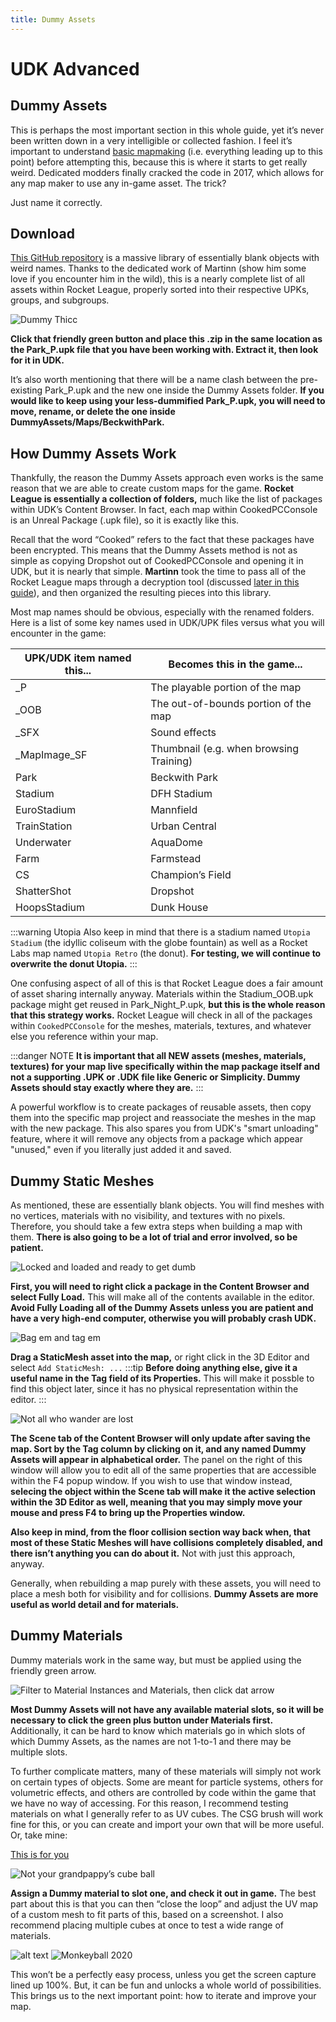 ```yaml
---
title: Dummy Assets
---
```

# UDK Advanced 

## Dummy Assets

This is perhaps the most important section in this whole guide, yet it’s never been written down in a very intelligible or collected fashion. I feel it’s important to understand [basic mapmaking](../../essential/01_flowchart) (i.e. everything leading up to this point) before attempting this, because this is where it starts to get really weird. Dedicated modders finally cracked the code in 2017, which allows for any map maker to use any in-game asset. The trick?

Just name it correctly.

## Download

[This GitHub repository](https://github.com/Martinii89/RL_DummyAssets) is a massive library of essentially blank objects with weird names. Thanks to the dedicated work of Martinn (show him some love if you encounter him in the wild), this is a nearly complete list of all assets within Rocket League, properly sorted into their respective UPKs, groups, and subgroups.

<img src='../../.vuepress/public/images/image91.png' title="Dummy Thicc"></img>

**Click that friendly green button and place this .zip in the same location as the Park_P.upk file that you have been working with. Extract it, then look for it in UDK.**

It’s also worth mentioning that there will be a name clash between the pre-existing Park_P.upk and the new one inside the Dummy Assets folder. **If you would like to keep using your less-dummified Park_P.upk, you will need to move, rename, or delete the one inside DummyAssets/Maps/BeckwithPark.** 

## How Dummy Assets Work

Thankfully, the reason the Dummy Assets approach even works is the same reason that we are able to create custom maps for the game. **Rocket League is essentially a collection of folders,** much like the list of packages within UDK’s Content Browser. In fact, each map within CookedPCConsole is an Unreal Package (.upk file), so it is exactly like this.

Recall that the word “Cooked” refers to the fact that these packages have been encrypted. This means that the Dummy Assets method is not as simple as copying Dropshot out of CookedPCConsole and opening it in UDK, but it is nearly that simple. **Martinn** took the time to pass all of the Rocket League maps through a decryption tool (discussed [later in this guide](../decryption/01_decryption)), and then organized the resulting pieces into this library.

Most map names should be obvious, especially with the renamed folders. Here is a list of some key names used in UDK/UPK files versus what you will encounter in the game:

|UPK/UDK item named this...|Becomes this in the game...|
|------|------|
|_P|The playable portion of the map|
|_OOB|The out-of-bounds portion of the map|
|_SFX|Sound effects|
|_MapImage_SF|Thumbnail (e.g. when browsing Training)|
|Park|Beckwith Park|
|Stadium|DFH Stadium|
|EuroStadium|Mannfield|
|TrainStation|Urban Central|
|Underwater|AquaDome|
|Farm|Farmstead|
|CS|Champion’s Field|
|ShatterShot|Dropshot|
|HoopsStadium|Dunk House|

:::warning Utopia
Also keep in mind that there is a stadium named `Utopia Stadium` (the idyllic coliseum with the globe fountain) as well as a Rocket Labs map named `Utopia Retro` (the donut). **For testing, we will continue to overwrite the donut Utopia.**
:::

One confusing aspect of all of this is that Rocket League does a fair amount of asset sharing internally anyway. Materials within the Stadium_OOB.upk package might get reused in Park_Night_P.upk, **but this is the whole reason that this strategy works.** Rocket League will check in all of the packages within `CookedPCConsole` for the meshes, materials, textures, and whatever else you reference within your map. 

:::danger NOTE
**It is important that all NEW assets (meshes, materials, textures) for your map live specifically within the map package itself and not a supporting .UPK or .UDK file like Generic or Simplicity. Dummy Assets should stay exactly where they are.**
:::

A powerful workflow is to create packages of reusable assets, then copy them into the specific map project and reassociate the meshes in the map with the new package. This also spares you from UDK's "smart unloading" feature, where it will remove any objects from a package which appear "unused," even if you literally just added it and saved.

## Dummy Static Meshes
As mentioned, these are essentially blank objects. You will find meshes with no vertices, materials with no visibility, and textures with no pixels. Therefore, you should take a few extra steps when building a map with them. **There is also going to be a lot of trial and error involved, so be patient.**

<img src='../../.vuepress/public/images/image78.png' title="Locked and loaded and ready to get dumb"></img>

**First, you will need to right click a package in the Content Browser and select Fully Load.** This will make all of the contents available in the editor. **Avoid Fully Loading all of the Dummy Assets unless you are patient and have a very high-end computer, otherwise you will probably crash UDK.**

<img src='../../.vuepress/public/images/image241.png' title="Bag em and tag em"></img>

**Drag a StaticMesh asset into the map,** or right click in the 3D Editor and select `Add StaticMesh: ...`
:::tip
**Before doing anything else, give it a useful name in the Tag field of its Properties.** This will make it possble to find this object later, since it has no physical representation within the editor.
:::

<img src='../../.vuepress/public/images/image23.png' title="Not all who wander are lost"></img>

**The Scene tab of the Content Browser will only update after saving the map. Sort by the Tag column by clicking on it, and any named Dummy Assets will appear in alphabetical order.** The panel on the right of this window will allow you to edit all of the same properties that are accessible within the F4 popup window. If you wish to use that window instead, **selecing the object within the Scene tab will make it the active selection within the 3D Editor as well, meaning that you may simply move your mouse and press F4 to bring up the Properties window.**

**Also keep in mind, from the floor collision section way back when, that most of these Static Meshes will have collisions completely disabled, and there isn’t anything you can do about it.** Not with just this approach, anyway.

Generally, when rebuilding a map purely with these assets, you will need to place a mesh both for visibility and for collisions. **Dummy Assets are more useful as world detail and for materials.**

## Dummy Materials
Dummy materials work in the same way, but must be applied using the friendly green arrow.

<img src='../../.vuepress/public/images/image163.png' title="Filter to Material Instances and Materials, then click dat arrow"></img>

**Most Dummy Assets will not have any available material slots, so it will be necessary to click the green plus button under Materials first.** Additionally, it can be hard to know which materials go in which slots of which Dummy Assets, as the names are not 1-to-1 and there may be multiple slots.

To further complicate matters, many of these materials will simply not work on certain types of objects. Some are meant for particle systems, others for volumetric effects, and others are controlled by code within the game that we have no way of accessing. For this reason, I recommend testing materials on what I generally refer to as UV cubes. The CSG brush will work fine for this, or you can create and import your own that will be more useful. Or, take mine:

[This is for you](https://drive.google.com/file/d/1sS6KkDMfkzkhJfuBMicUa56FpdiDXvO-/view)

<img src='../../.vuepress/public/images/image53.png' title="Not your grandpappy’s cube ball"></img>

**Assign a Dummy material to slot one, and check it out in game.** The best part about this is that you can then “close the loop” and adjust the UV map of a custom mesh to fit parts of this, based on a screenshot. I also recommend placing multiple cubes at once to test a wide range of materials.

![alt text](../../.vuepress/public/images/image180.png)
<img src='../../.vuepress/public/images/image255.png' title="Monkeyball 2020"></img>

This won’t be a perfectly easy process, unless you get the screen capture lined up 100%. But, it can be fun and unlocks a whole world of possibilities. This brings us to the next important point: how to iterate and improve your map.